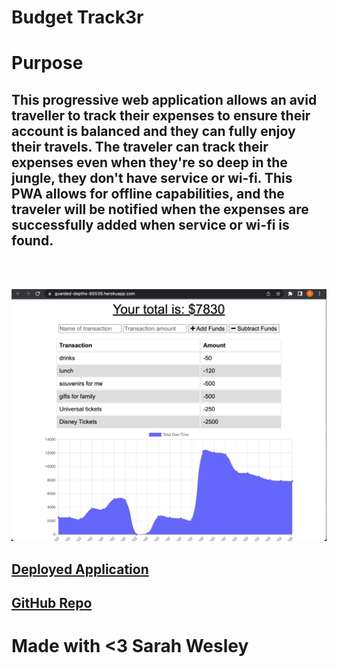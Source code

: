 # Budget Track3r

# Purpose
## This progressive web application allows an avid traveller to track their expenses to ensure their account is balanced and they can fully enjoy their travels. The traveler can track their expenses even when they're so deep in the jungle, they don't have service or wi-fi. This PWA allows for offline capabilities, and the traveler will be notified when the expenses are successfully added when service or wi-fi is found.
<br>
<br>

![Budget Track3r Live](/assets/budget.png) 

## [Deployed Application](https://guarded-depths-85539.herokuapp.com)

## [GitHub Repo](https://github.com/sarahwesley/budget-track3r)

# Made with <3 Sarah Wesley
